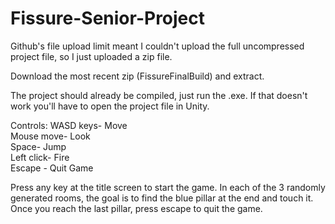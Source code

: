 # Fissure-Senior-Project

Github's file upload limit meant I couldn't upload the full uncompressed project file, so I just uploaded a zip file.

Download the most recent zip (FissureFinalBuild) and extract.

The project should already be compiled, just run the .exe. If that doesn't work you'll have to open the project file in Unity.

Controls:
WASD keys- Move       
Mouse move- Look        
Space- Jump       
Left click- Fire  
Escape - Quit Game

Press any key at the title screen to start the game. In each of the 3 randomly generated rooms, the goal is to find the blue pillar at the end and touch it. Once you reach the last pillar, press escape to quit the game.

